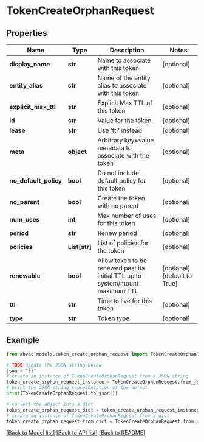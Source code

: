 # TokenCreateOrphanRequest


## Properties

Name | Type | Description | Notes
------------ | ------------- | ------------- | -------------
**display_name** | **str** | Name to associate with this token | [optional] 
**entity_alias** | **str** | Name of the entity alias to associate with this token | [optional] 
**explicit_max_ttl** | **str** | Explicit Max TTL of this token | [optional] 
**id** | **str** | Value for the token | [optional] 
**lease** | **str** | Use &#39;ttl&#39; instead | [optional] 
**meta** | **object** | Arbitrary key&#x3D;value metadata to associate with the token | [optional] 
**no_default_policy** | **bool** | Do not include default policy for this token | [optional] 
**no_parent** | **bool** | Create the token with no parent | [optional] 
**num_uses** | **int** | Max number of uses for this token | [optional] 
**period** | **str** | Renew period | [optional] 
**policies** | **List[str]** | List of policies for the token | [optional] 
**renewable** | **bool** | Allow token to be renewed past its initial TTL up to system/mount maximum TTL | [optional] [default to True]
**ttl** | **str** | Time to live for this token | [optional] 
**type** | **str** | Token type | [optional] 

## Example

```python
from ahvac.models.token_create_orphan_request import TokenCreateOrphanRequest

# TODO update the JSON string below
json = "{}"
# create an instance of TokenCreateOrphanRequest from a JSON string
token_create_orphan_request_instance = TokenCreateOrphanRequest.from_json(json)
# print the JSON string representation of the object
print(TokenCreateOrphanRequest.to_json())

# convert the object into a dict
token_create_orphan_request_dict = token_create_orphan_request_instance.to_dict()
# create an instance of TokenCreateOrphanRequest from a dict
token_create_orphan_request_from_dict = TokenCreateOrphanRequest.from_dict(token_create_orphan_request_dict)
```
[[Back to Model list]](../README.md#documentation-for-models) [[Back to API list]](../README.md#documentation-for-api-endpoints) [[Back to README]](../README.md)


